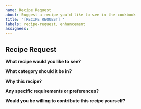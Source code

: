 ```yaml
---
name: Recipe Request
about: Suggest a recipe you'd like to see in the cookbook
title: '[RECIPE REQUEST] '
labels: recipe-request, enhancement
assignees: ''
---
```


## Recipe Request

**What recipe would you like to see?**


**What category should it be in?**
<!-- appetizer / main-course / dessert / other -->


**Why this recipe?**
<!-- Tell us why this recipe would be a great addition! -->


**Any specific requirements or preferences?**
<!-- Dietary restrictions, cooking methods, etc. -->


**Would you be willing to contribute this recipe yourself?**
<!-- Yes / No / Maybe with help -->
